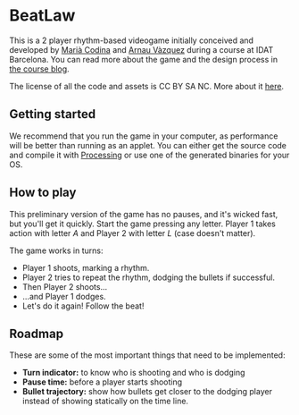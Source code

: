 # BeatLaw

This is a 2 player rhythm-based videogame initially conceived and developed by [Marià Codina](http://mariaambaccent.com/) and 
[Arnau Vàzquez](http://softwaremeetsdesign.com) during a course at IDAT Barcelona.
You can read more about the game and the design process in [the course blog](https://tallergamemod2011.wordpress.com/).  

The license of all the code and assets is CC BY SA NC. More about it [here](http://creativecommons.org/licenses/by-nc-sa/3.0/).
## Getting started

We recommend that you run the game in your computer, as performance will be better than running as an applet.
You can either get the source code and compile it with [Processing](http://processing.org) or use one of the generated binaries
for your OS.

## How to play

This preliminary version of the game has no pauses, and it's wicked fast, but you'll get it quickly.
Start the game pressing any letter. Player 1 takes action with letter _A_ and Player 2 with letter _L_ (case doesn't matter).

The game works in turns:

 * Player 1 shoots, marking a rhythm.
 * Player 2 tries to repeat the rhythm, dodging the bullets if successful.
 * Then Player 2 shoots...
 * ...and Player 1 dodges.
 * Let's do it again! Follow the beat! 

## Roadmap

These are some of the most important things that need to be implemented:

 * __Turn indicator:__ to know who is shooting and who is dodging
 * __Pause time:__ before a player starts shooting
 * __Bullet trajectory:__ show how bullets get closer to the dodging player instead
    of showing statically on the time line. 
